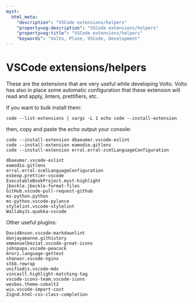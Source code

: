 ```yaml
---
myst:
  html_meta:
    "description": "VSCode extensions/helpers"
    "property=og:description": "VSCode extensions/helpers"
    "property=og:title": "VSCode extensions/helpers"
    "keywords": "Volto, Plone, VSCode, Development"
---
```


# VSCode extensions/helpers

These are the extensions that are very useful while developing Volto. Volto has also in place some automatic configuration that these extension will read and apply, linters, prettifiers, etc.

If you want to bulk install them:

```
code --list-extensions | xargs -L 1 echo code --install-extension
```

then, copy and paste the echo output your console:

```
code --install-extension dbaeumer.vscode-eslint
code --install-extension eamodio.gitlens
code --install-extension erral.erral-zcmlLanguageConfiguration
```

```
dbaeumer.vscode-eslint
eamodio.gitlens
erral.erral-zcmlLanguageConfiguration
esbenp.prettier-vscode
ExecutableBookProject.myst-highlight
jbockle.jbockle-format-files
GitHub.vscode-pull-request-github
ms-python.python
ms-python.vscode-pylance
stylelint.vscode-stylelint
WallabyJs.quokka-vscode
```

Other useful plugins:

```
DavidAnson.vscode-markdownlint
donjayamanne.githistory
emmanuelbeziat.vscode-great-icons
johnpapa.vscode-peacock
mrorz.language-gettext
shanoor.vscode-nginx
stkb.rewrap
unifiedjs.vscode-mdx
vincaslt.highlight-matching-tag
vscode-icons-team.vscode-icons
wesbos.theme-cobalt2
wix.vscode-import-cost
Zignd.html-css-class-completion
```
